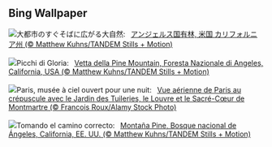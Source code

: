 ## Bing Wallpaper
![](https://www.bing.com/th?id=OHR.PacificCrestTrail_JA-JP5723625676_UHD.jpg&w=1000)大都市のすぐそばに広がる大自然:&nbsp;&ensp;[アンジェルス国有林, 米国 カリフォルニア州 (© Matthew Kuhns/TANDEM Stills + Motion)](https://www.bing.com/th?id=OHR.PacificCrestTrail_JA-JP5723625676_UHD.jpg)
<br><br/>
![](https://www.bing.com/th?id=OHR.PacificCrestTrail_IT-IT6678210437_UHD.jpg&w=1000)Picchi di Gloria:&nbsp;&ensp;[Vetta della Pine Mountain, Foresta Nazionale di Angeles, California, USA (© Matthew Kuhns/TANDEM Stills + Motion)](https://www.bing.com/th?id=OHR.PacificCrestTrail_IT-IT6678210437_UHD.jpg)
<br><br/>
![](https://www.bing.com/th?id=OHR.NuitBlancheParis_FR-FR2686890778_UHD.jpg&w=1000)Paris, musée à ciel ouvert pour une nuit:&nbsp;&ensp;[Vue aérienne de Paris au crépuscule avec le Jardin des Tuileries, le Louvre et le Sacré-Cœur de Montmartre (© Francois Roux/Alamy Stock Photo)](https://www.bing.com/th?id=OHR.NuitBlancheParis_FR-FR2686890778_UHD.jpg)
<br><br/>
![](https://www.bing.com/th?id=OHR.PacificCrestTrail_ES-ES3148246580_UHD.jpg&w=1000)Tomando el camino correcto:&nbsp;&ensp;[Montaña Pine, Bosque nacional de Ángeles, California, EE. UU. (© Matthew Kuhns/TANDEM Stills + Motion)](https://www.bing.com/th?id=OHR.PacificCrestTrail_ES-ES3148246580_UHD.jpg)
<br><br/>

